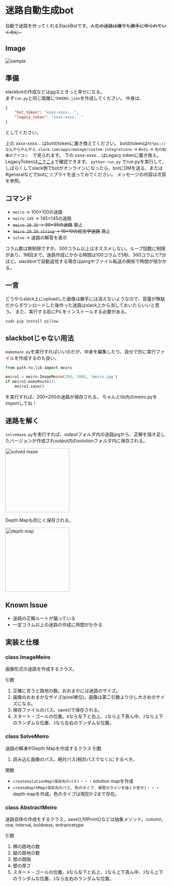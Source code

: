 # 迷路自動生成bot

自動で迷路を作ってくれるSlackBotです。~~人生の迷路は嫌でも勝手に作られていくのに~~~

## Image
![sample](https://raw.githubusercontent.com/tkgwku/meiro-ilas-seminar-2017/master/usage.jpg "sample")

## 準備

slackbotの作成などはggるときっと幸せになる。<br>
まず`run.py`と同じ階層に`TOKENS.json`を作成してください。 中身は、

```json
{
    "bot_token": "xxxx-xxxx...",
    "legacy_token": "xxxx-xxxx..."
}
```

としてください。  

上の *xxxx-xxxx...* はbotのtokenに置き換えてください。 botのtokenは`https://なんやらかんやら.slack.com/apps/manage/custom-integrations` -> `Bots` -> `右の鉛筆のアイコン`　で見られます。
下の *xxxx-xxxx...* はLegacy tokenに置き換え。LegacyTokenは[こ↑こ↓](https://api.slack.com/custom-integrations/legacy-tokens)で確認できます。
`python run.py` でrun.pyを実行して、しばらくしてslack側でbotがオンラインになったら、botにDMを送る、または#generalなどでbotにリプライを送ってみてください。 メッセージの内容は次頁を参照。

## コマンド

 - `meiro` -> 100×100の迷路
 - `meiro 145` -> 145×145の迷路
 - ~~`meiro 30 35` -> 30×35の迷路~~ 廃止
 - ~~`meiro 10 10 string` -> 10×10の絵文字迷路~~ 廃止
 - `solve` -> 迷路の解答を表示

コラム数は無制限ですが、300コラム以上はオススメしない。ループ回数に制限があり、1M回まで。迷路作成にかかる時間は100コラムで5秒、300コラムで7分ほど。slackbotで自動返信する場合はpingやファイル転送の関係で時間が倍かかる。

## 一言

どうやらslack上にuploadした画像は勝手には消えないようなので、容量が無駄だからダウンロードした後作った迷路はslack上から消しておいたらいいと思う。
また、実行する前にPILをインストールする必要がある。

`sudo pip install pillow`

## slackbotじゃない用法

`makemaze.py`を実行すればいいのだが、中身を編集したり、自分で別に実行ファイルを作成するのも良い。

```python
from path.to.lib import meiro

meiro1 = meiro.ImageMeiro(200, 1000, 'meiro.jpg')
if meiro1.makeRoute():
    meiro1.save()
```

を実行すれば、200\*200の迷路が保存される。 ちゃんとlib内のmeiro.pyをimportしてね！   

## 迷路を解く

`solvemaze.py`を実行すれば、outputフォルダ内の迷路jpgから、正解を描き足したバージョンが作成されoutput内のsolutionフォルダ内に保存される。

<img src="https://raw.githubusercontent.com/tkgwku/meiro-ilas-seminar-2017/master/output/solution/solutionmap_200_201711091057.jpg" data-canonical-src="https://raw.githubusercontent.com/tkgwku/meiro-ilas-seminar-2017/master/output/solution/solutionmap_200_201711091057.jpg" width="200" height="200" alt="solved maze" />

Depth Mapも同じく保存される。

<img src="https://raw.githubusercontent.com/tkgwku/meiro-ilas-seminar-2017/master/output/solution/depthmap_200_201711091057.jpg" data-canonical-src="https://raw.githubusercontent.com/tkgwku/meiro-ilas-seminar-2017/master/output/solution/depthmap_200_201711091057.jpg" width="200" height="200" alt="depth map" />

## Known Issue

* 迷路の正解ルートが偏っている
* 一定コラム以上の迷路の作成に時間がかかる

## 実装と仕様

### class ImageMeiro
画像形式の迷路を作成するクラス。

引数
1. 正確に言うと路地の数。おおまかには迷路のサイズ。
2. 画像のおおまかなサイズ(pixel単位)。画像は第二引数より少し大きめのサイズになる。
3. 保存ファイルのパス。save()で保存される。
4. スタート・ゴールの位置。`0`なら左下と右上、`1`なら上下真ん中、`2`なら上下のランダムな位置、`3`なら左右のランダムな位置。

### class SolveMeiro
迷路の解凍やDepth Mapを作成するクラス
引数
1. 読み込む画像のパス。絶対パス(相対パスでなく)にするべき。

関数
* `createSolutionMap(保存先のパス)`・・・solution mapを作成
* `createDepthMap(保存先のパス, 色のタイプ, 解答のラインを描くか否か)`・・・depth mapを作成。色のタイプは現在0-2まで存在。

### class AbstractMeiro
迷路自体の作成をするクラス。save(),fillPoint()などは抽象メソッド。column, row, interval, boldness, entrancetype

引数
1. 横の路地の数
2. 縦の路地の数
3. 壁の間隔
4. 壁の厚さ
5. スタート・ゴールの位置。`0`なら左下と右上、`1`なら上下真ん中、`2`なら上下のランダムな位置、`3`なら左右のランダムな位置。